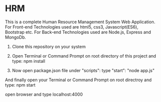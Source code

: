 # HRM
This is a complete Human Resource Management System Web Application.
For Front-end Technologies used are html5, css3, Javascript(ES6), Bootstrap etc.
For Back-end Technologies used are Node.js, Express and MongoDb.

1. Clone this repository on your system

2. Open Terminal or Command Prompt on root directory of this project and type: npm install

3. Now open package.json file under "scripts": type "start": "node app.js"

And finally open your Terminal or Command Prompt on root directroy and type: npm start

open browser and type localhost:4000
